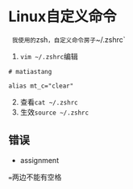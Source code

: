 # Linux自定义命令
`
我使用的`zsh`，自定义命令房子`~/.zshrc`
1. `vim ~/.zshrc`编辑
```
# matiastang

alias mt_c="clear"
```
2. 查看`cat ~/.zshrc`
3. 生效`source ~/.zshrc`

## 错误

* assignment

`=`两边不能有空格